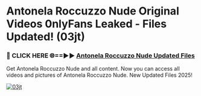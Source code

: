# Antonela Roccuzzo Nude Original Videos 0nlyFans Leaked - Files Updated! (03jt)

<h3>🔴 CLICK HERE 🌐==►► <a href="https://tinyurl.com/y5r63du9" rel="nofollow">Antonela Roccuzzo Nude Updated Files</a></h3>

Get Antonela Roccuzzo Nude and all content. Now you can access all videos and pictures of Antonela Roccuzzo Nude. New Updated Files 2025!

[![03jt](https://i.imgur.com/UVo9nyh.gif)](https://tinyurl.com/y5r63du9)
